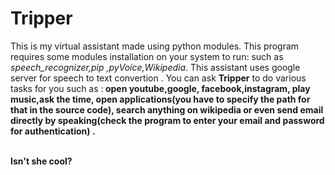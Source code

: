 # Tripper
This is my virtual assistant made using python modules. This program requires some modules installation on your system to run: such as <i>speech_recognizer,pip ,pyVoice,Wikipedia</i>. This assistant uses google server for speech to text convertion . You can ask <b>Tripper</b> to do various tasks for you such as :<b> open youtube,google, facebook,instagram, play music,ask the time, open applications(you have to specify the path for that in the source code), search anything on wikipedia or even send email directly by speaking(check the program to enter your email and password for authentication) .</b>

<br>
<b>Isn't she cool?</b>

